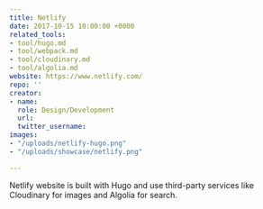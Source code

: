 ```yaml
---
title: Netlify
date: 2017-10-15 10:00:00 +0000
related_tools:
- tool/hugo.md
- tool/webpack.md
- tool/cloudinary.md
- tool/algolia.md
website: https://www.netlify.com/
repo: ''
creator:
- name: 
  role: Design/Development
  url: 
  twitter_username: 
images:
- "/uploads/netlify-hugo.png"
- "/uploads/showcase/netlify.png"

---
```

Netlify website is built with Hugo and use third-party services like Cloudinary for images and Algolia for search.
